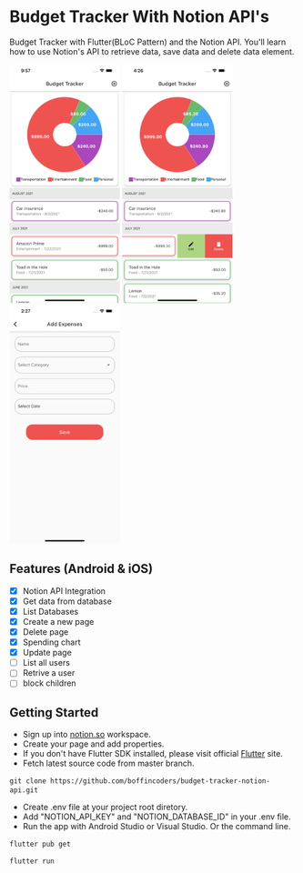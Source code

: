 # Budget Tracker With Notion API's

Budget Tracker with Flutter(BLoC Pattern) and the Notion API. You'll learn how to use Notion's API to retrieve data, save data and delete data element. 


<img src="https://github.com/boffincoders/budget-tracker-notion-api/blob/master/images/items.png?raw=true" height="420" /> <img src="https://github.com/boffincoders/budget-tracker-notion-api/blob/master/images/update.png?raw=true" height="420" /> <img src="https://github.com/boffincoders/budget-tracker-notion-api/blob/master/images/add_page.png?raw=true"  height="420" />

## Features (Android & iOS)

- [x] Notion API Integration
- [x] Get data from database
- [x] List Databases
- [x] Create a new page
- [x] Delete page
- [x] Spending chart
- [x] Update page
- [ ] List all users
- [ ] Retrive a user
- [ ] block children

## Getting Started
  - Sign up into [notion.so](https://www.notion.so/) workspace.
  - Create your page and add properties.
  - If you don't have Flutter SDK installed, please visit official [Flutter](https://flutter.dev/) site.
  - Fetch latest source code from master branch.
 
 ```
 git clone https://github.com/boffincoders/budget-tracker-notion-api.git
 ```  
 - Create .env file at your project root diretory.
 - Add "NOTION_API_KEY" and "NOTION_DATABASE_ID" in your .env file. 
 - Run the app with Android Studio or Visual Studio. Or the command line.
 
 ```
 flutter pub get
 ```
 ```
 flutter run
 ```
